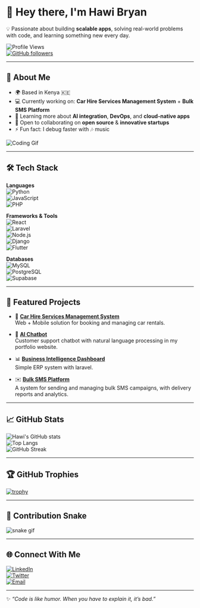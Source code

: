 # 👋 Hey there, I'm Hawi Bryan  

💡 Passionate about building **scalable apps**, solving real-world problems with code, and learning something new every day.  

![Profile Views](https://komarev.com/ghpvc/?username=yourusername&color=blue&style=flat-square)  
[![GitHub followers](https://img.shields.io/github/followers/yourusername?label=Follow&style=social)](https://github.com/yourusername)  

---

## 🚀 About Me  
- 🌍 Based in Kenya 🇰🇪 
- 💻 Currently working on: **Car Hire Services Management System** + **Bulk SMS Platform**  
- 🌱 Learning more about **AI integration**, **DevOps**, and **cloud-native apps**  
- 🤝 Open to collaborating on **open source** & **innovative startups**  
- ⚡ Fun fact: I debug faster with 🎶 music  

![Coding Gif](https://media.giphy.com/media/qgQUggAC3Pfv687qPC/giphy.gif)  

---

## 🛠️ Tech Stack  

**Languages**  
![Python](https://img.shields.io/badge/Python-3776AB?style=for-the-badge&logo=python&logoColor=white)  
![JavaScript](https://img.shields.io/badge/JavaScript-F7DF1E?style=for-the-badge&logo=javascript&logoColor=black)  
![PHP](https://img.shields.io/badge/PHP-777BB4?style=for-the-badge&logo=php&logoColor=white)  

**Frameworks & Tools**  
![React](https://img.shields.io/badge/React-20232A?style=for-the-badge&logo=react&logoColor=61DAFB)  
![Laravel](https://img.shields.io/badge/Laravel-FF2D20?style=for-the-badge&logo=laravel&logoColor=white)  
![Node.js](https://img.shields.io/badge/Node.js-339933?style=for-the-badge&logo=nodedotjs&logoColor=white)  
![Django](https://img.shields.io/badge/Django-092E20?style=for-the-badge&logo=django&logoColor=white)  
![Flutter](https://img.shields.io/badge/Flutter-02569B?style=for-the-badge&logo=flutter&logoColor=white)  

**Databases**  
![MySQL](https://img.shields.io/badge/MySQL-005C84?style=for-the-badge&logo=mysql&logoColor=white)  
![PostgreSQL](https://img.shields.io/badge/PostgreSQL-316192?style=for-the-badge&logo=postgresql&logoColor=white)  
![Supabase](https://img.shields.io/badge/Supabase-3ECF8E?style=for-the-badge&logo=supabase&logoColor=white)  

---

## 📌 Featured Projects  

- 🚗 [**Car Hire Services Management System**](https://github.com/HAWIBRYAN/carwise-journey-buddy)  
  Web + Mobile solution for booking and managing car rentals.  

- 🤖 [**AI Chatbot**](https://github.com/HAWIBRYAN/my-portfolio)  
  Customer support chatbot with natural language processing in my portfolio website.  

- 📊 [**Business Intelligence Dashboard**](https://github.com/HAWIBRYAN/LaravelERP)  
  Simple ERP system with laravel.
  
- ✉️ [**Bulk SMS Platform**](https://github.com/HAWIBRYAN/TaifaMobileBulkSMS)  
  A system for sending and managing bulk SMS campaigns, with delivery reports and analytics.

---

## 📈 GitHub Stats  

![Hawi's GitHub stats](https://github-readme-stats.vercel.app/api?username=HAWIBRYAN&show_icons=true&theme=radical)  
![Top Langs](https://github-readme-stats.vercel.app/api/top-langs/?username=HAWIBRYAN&layout=compact&theme=radical)  
![GitHub Streak](https://streak-stats.demolab.com/?user=HAWIBRYAN&theme=radical)  

---

## 🏆 GitHub Trophies  

[![trophy](https://github-profile-trophy.vercel.app/?username=yourusername&theme=radical&margin-w=5&margin-h=5)](https://github.com/ryo-ma/github-profile-trophy)  

---

## 🐍 Contribution Snake  

![snake gif](https://github.com/yourusername/yourusername/blob/output/github-contribution-grid-snake.svg)  

---

## 🌐 Connect With Me  

[![LinkedIn](https://img.shields.io/badge/LinkedIn-0077B5?style=for-the-badge&logo=linkedin&logoColor=white)](https://linkedin.com/in/bryan-omondi)  
[![Twitter](https://img.shields.io/badge/Twitter-1DA1F2?style=for-the-badge&logo=twitter&logoColor=white)](https://twitter.com/BryanHawi91978)  
[![Email](https://img.shields.io/badge/Email-D14836?style=for-the-badge&logo=gmail&logoColor=white)](mailto:hawibryan04@gmail.com)  

---

✨ *“Code is like humor. When you have to explain it, it’s bad.”*  
